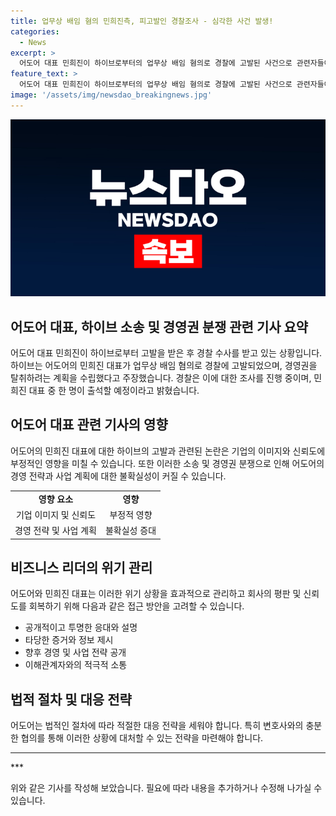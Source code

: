 ```yaml
---
title: 업무상 배임 혐의 민희진측, 피고발인 경찰조사 - 심각한 사건 발생!
categories:
  - News
excerpt: >
  어도어 대표 민희진이 하이브로부터의 업무상 배임 혐의로 경찰에 고발된 사건으로 관련자들이 조사를 받고 있다. 이에 대해 경찰은 이번주 중 피고인 조사를 예정하고, 하이브 측은 관련자 진술과 물증을 확보했다고 주장했다. 조경청장은 출석자의 협조가 이루어진다면 압수수색도 가능할 것이라 밝혔다. 논란이 되고 있는 이 사건에 대한 관심이 뜨겁게 높아지고 있다.
feature_text: >
  어도어 대표 민희진이 하이브로부터의 업무상 배임 혐의로 경찰에 고발된 사건으로 관련자들이 조사를 받고 있다. 이에 대해 경찰은 이번주 중 피고인 조사를 예정하고, 하이브 측은 관련자 진술과 물증을 확보했다고 주장했다. 조경청장은 출석자의 협조가 이루어진다면 압수수색도 가능할 것이라 밝혔다. 논란이 되고 있는 이 사건에 대한 관심이 뜨겁게 높아지고 있다.
image: '/assets/img/newsdao_breakingnews.jpg'
---
```


<p><img src="/assets/img/newsdao_breakingnews.jpg" alt="koreaapp 속보" /></p>

<h2 data-ke-size="size26">어도어 대표, 하이브 소송 및 경영권 분쟁 관련 기사 요약</h2>

<p data-ke-size="size16">어도어 대표 민희진이 하이브로부터 고발을 받은 후 경찰 수사를 받고 있는 상황입니다. 하이브는 어도어의 민희진 대표가 업무상 배임 혐의로 경찰에 고발되었으며, 경영권을 탈취하려는 계획을 수립했다고 주장했습니다. 경찰은 이에 대한 조사를 진행 중이며, 민희진 대표 중 한 명이 출석할 예정이라고 밝혔습니다.</p>

<h2 data-ke-size="size26">어도어 대표 관련 기사의 영향</h2>

<p data-ke-size="size16">어도어의 민희진 대표에 대한 하이브의 고발과 관련된 논란은 기업의 이미지와 신뢰도에 부정적인 영향을 미칠 수 있습니다. 또한 이러한 소송 및 경영권 분쟁으로 인해 어도어의 경영 전략과 사업 계획에 대한 불확실성이 커질 수 있습니다.</p>

<table>
    <tbody>
        <tr>
            <td style="text-align: center; height: 17px;"><b>영향 요소</b></td>
            <td style="text-align: center; height: 17px;"><b>영향</b></td>
        </tr>
        <tr>
            <td style="text-align: center; height: 17px;">기업 이미지 및 신뢰도</td>
            <td style="text-align: center; height: 17px;">부정적 영향</td>
        </tr>
        <tr>
            <td style="text-align: center; height: 17px;">경영 전략 및 사업 계획</td>
            <td style="text-align: center; height: 17px;">불확실성 증대</td>
        </tr>
    </tbody>
</table>

<h2 data-ke-size="size26">비즈니스 리더의 위기 관리</h2>

<p data-ke-size="size16">어도어와 민희진 대표는 이러한 위기 상황을 효과적으로 관리하고 회사의 평판 및 신뢰도를 회복하기 위해 다음과 같은 접근 방안을 고려할 수 있습니다.</p>

<ul>
    <li>공개적이고 투명한 응대와 설명</li>
    <li>타당한 증거와 정보 제시</li>
    <li>향후 경영 및 사업 전략 공개</li>
    <li>이해관계자와의 적극적 소통</li>
</ul>

<h2 data-ke-size="size26">법적 절차 및 대응 전략</h2>

<p data-ke-size="size16">어도어는 법적인 절차에 따라 적절한 대응 전략을 세워야 합니다. 특히 변호사와의 충분한 협의를 통해 이러한 상황에 대처할 수 있는 전략을 마련해야 합니다.</p>

<hr>

<p data-ke-size="size16">***</p>

<p data-ke-size="size16">위와 같은 기사를 작성해 보았습니다. 필요에 따라 내용을 추가하거나 수정해 나가실 수 있습니다.</p>

